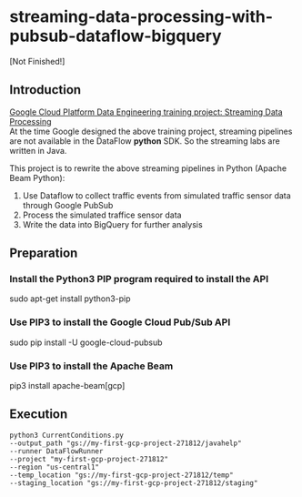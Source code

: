 # streaming-data-processing-with-pubsub-dataflow-bigquery 
[Not Finished!]

## Introduction

[Google Cloud Platform Data Engineering training project: Streaming Data Processing](https://github.com/GoogleCloudPlatform/training-data-analyst/tree/master/courses/streaming) <br>
At the time Google designed the above training project, streaming pipelines are not available in the DataFlow **python** SDK. So the streaming labs are written in Java.

This project is to rewrite the above streaming pipelines in Python (Apache Beam Python):
1. Use Dataflow to collect traffic events from simulated traffic sensor data through Google PubSub
2. Process the simulated traffice sensor data
3. Write the data into BigQuery for further analysis

## Preparation
### Install the Python3 PIP program required to install the API
sudo apt-get install python3-pip

###	Use PIP3 to install the Google Cloud Pub/Sub API
sudo pip install -U google-cloud-pubsub

### Use PIP3 to install the Apache Beam
pip3 install apache-beam[gcp]

## Execution
```
python3 CurrentConditions.py 
--output_path "gs://my-first-gcp-project-271812/javahelp" 
--runner DataFlowRunner 
--project "my-first-gcp-project-271812" 
--region "us-central1" 
--temp_location "gs://my-first-gcp-project-271812/temp" 
--staging_location "gs://my-first-gcp-project-271812/staging"

```


